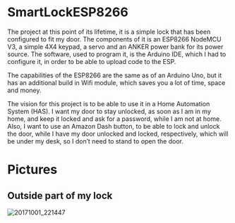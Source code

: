 # SmartLockESP8266

The project at this point of its lifetime, it is a simple lock that has been configured
to fit my door. The components of it is an ESP8266 NodeMCU V3, a simple 4X4 keypad,
a servo and an ANKER power bank for its power source. The software, used to program it, is the Arduino IDE, which I had to
configure it, in order to be able to upload code to the ESP.

The capabilities of the ESP8266 are the same as of an Arduino Uno, but it has an
additional build in Wifi module, which saves you a lot of time, space and money.

The vision for this project is to be able to use it in a Home Automation System (HAS). I want my door to stay unlocked, as
soon as I am in my home, and keep it locked and ask for a password, while I am not at home. Also, I want to use an Amazon Dash
button, to be able to lock and unlock the door, while I have my door unlocked and locked, respectively, which will be under my
desk, so I don’t need to stand to open the door.

# Pictures
## Outside part of my lock
![20171001_221447](https://user-images.githubusercontent.com/12739793/31088654-5b3e82e6-a799-11e7-9939-c0adaeb10193.jpg)
